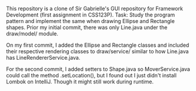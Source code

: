 This repository is a clone of Sir Gabrielle's GUI repository for Framework Development (first assignment in CSS123P). 
Task: Study the program pattern and implement the same when drawing Ellipse and Rectangle shapes.
Prior my initial commit, there was only Line.java under the draw/model/ module. 

On my first commit, I added the Ellipse and Rectangle classes and included their respective rendering classes to draw/service/ similar to how Line.java has LineRendererService.java.

For the second commit, I added setters to Shape.java so MoverService.java could call the method .setLocation(), but I found out I just didn't install Lombok on IntelliJ. Though it might still work during runtime.
